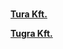 <html>
<body>

<br>
</h1>
<p><a href="https://kenanavar.github.io/Tura-Kft./"> <strong>Tura Kft. </strong> </a></p>
<p><a href="https://kenanavar.github.io/Tugra-Kft./"> <strong>Tugra Kft. </strong> </a></p>



</body>
</html>

